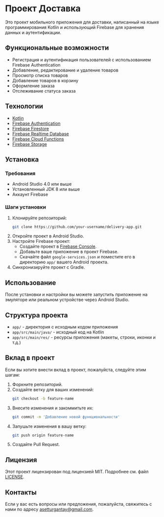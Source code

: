 # Проект Доставка

Это проект мобильного приложения для доставки, написанный на языке программирования Kotlin и использующий Firebase для хранения данных и аутентификации.

## Функциональные возможности

- Регистрация и аутентификация пользователей с использованием Firebase Authentication
- Добавление, редактирование и удаление товаров
- Просмотр списка товаров
- Добавление товаров в корзину
- Оформление заказа
- Отслеживание статуса заказа

## Технологии

- [Kotlin](https://kotlinlang.org/)
- [Firebase Authentication](https://firebase.google.com/products/auth)
- [Firebase Firestore](https://firebase.google.com/products/firestore)
- [Firebase Realtime Database](https://firebase.google.com/products/realtime-database)
- [Firebase Cloud Functions](https://firebase.google.com/products/functions)
- [Firebase Storage](https://firebase.google.com/products/storage)

## Установка

### Требования

- Android Studio 4.0 или выше
- Установленный JDK 8 или выше
- Аккаунт Firebase

### Шаги установки

1. Клонируйте репозиторий:
    ```bash
    git clone https://github.com/your-username/delivery-app.git
    ```
2. Откройте проект в Android Studio.
3. Настройте Firebase проект:
   - Создайте проект в [Firebase Console](https://console.firebase.google.com/).
   - Добавьте ваше приложение в проект Firebase.
   - Скачайте файл `google-services.json` и поместите его в директорию `app/` вашего Android проекта.
4. Синхронизируйте проект с Gradle.

## Использование

После установки и настройки вы можете запустить приложение на эмуляторе или реальном устройстве через Android Studio.

## Структура проекта

- `app/` - директория с исходным кодом приложения
- `app/src/main/java/` - исходный код на Kotlin
- `app/src/main/res/` - ресурсы приложения (макеты, строки, иконки и т.д.)

## Вклад в проект

Если вы хотите внести вклад в проект, пожалуйста, следуйте этим шагам:

1. Форкните репозиторий.
2. Создайте ветку для ваших изменений:
    ```bash
    git checkout -b feature-name
    ```
3. Внесите изменения и закоммитьте их:
    ```bash
    git commit -m 'Добавление новой функциональности'
    ```
4. Запушьте изменения в вашу ветку:
    ```bash
    git push origin feature-name
    ```
5. Создайте Pull Request.

## Лицензия

Этот проект лицензирован под лицензией MIT. Подробнее см. файл [LICENSE](LICENSE).

## Контакты

Если у вас есть вопросы или предложения, пожалуйста, свяжитесь с нами по адресу asetturgantay@gmail.com.
